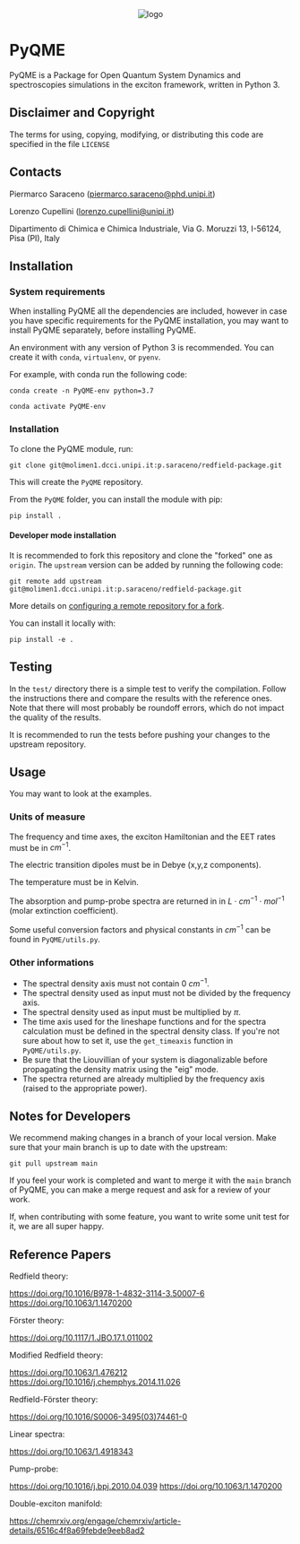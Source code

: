 <div align="center">
<img src="images/logo.png" alt="logo"></img>
</div>

# PyQME

PyQME is a Package for Open Quantum System Dynamics and spectroscopies simulations in the exciton framework, written in Python 3.

## Disclaimer and Copyright

The terms for using, copying, modifying, or distributing this code are specified in the file `LICENSE`

## Contacts

Piermarco Saraceno (piermarco.saraceno@phd.unipi.it)

Lorenzo Cupellini (lorenzo.cupellini@unipi.it)


Dipartimento di Chimica e Chimica Industriale, 
Via G. Moruzzi 13, I-56124, Pisa (PI), Italy

## Installation

### System requirements

When installing PyQME all the dependencies are included, however in case you have specific requirements for the PyQME installation,
you may want to install PyQME separately, before installing PyQME.

An environment with any version of Python 3 is recommended. You can create it with `conda`, `virtualenv`, or `pyenv`.

For example, with conda run the following code:

```shell
conda create -n PyQME-env python=3.7
```
```shell
conda activate PyQME-env
```

### Installation

To clone the PyQME module, run:

```shell
git clone git@molimen1.dcci.unipi.it:p.saraceno/redfield-package.git
```

This will create the `PyQME` repository.

From the `PyQME` folder, you can install the module with pip:

```shell
pip install .
```

#### Developer mode installation

It is recommended to fork this repository and clone the "forked" one as `origin`. The `upstream` version
can be added by running the following code:

```shell
git remote add upstream git@molimen1.dcci.unipi.it:p.saraceno/redfield-package.git
```

More details on [configuring a remote repository for a fork](https://docs.github.com/en/pull-requests/collaborating-with-pull-requests/working-with-forks/configuring-a-remote-repository-for-a-fork).

You can install it locally with:

```shell
pip install -e .
```

## Testing

In the `test/` directory there is a simple test to verify the compilation. 
Follow the instructions there and compare the results with the reference ones. 
Note that there will most probably be roundoff errors, which do not impact the quality of the results.

It is recommended to run the tests before pushing your changes to the upstream repository.

## Usage

You may want to look at the examples.

### Units of measure

The frequency and time axes, the exciton Hamiltonian and the EET rates must be in $cm^{-1}$.

The electric transition dipoles must be in Debye (x,y,z components).

The temperature must be in Kelvin.

The absorption and pump-probe spectra are returned in  in ${L}$ · ${cm}^{-1}$ · ${mol}^{-1}$ (molar extinction coefficient).

Some useful conversion factors and physical constants in $cm^{-1}$ can be found in `PyQME/utils.py`.

### Other informations

- The spectral density axis must not contain $0$ $cm^{-1}$.
- The spectral density used as input must not be divided by the frequency axis.
- The spectral density used as input must be multiplied by $\pi$. 
- The time axis used for the lineshape functions and for the spectra calculation must be defined in the spectral density class. If you're not sure about how to set it, use the `get_timeaxis` function in `PyQME/utils.py`.
- Be sure that the Liouvillian of your system is diagonalizable before propagating the density matrix using the "eig" mode.
- The spectra returned are already multiplied by the frequency axis (raised to the appropriate power).

## Notes for Developers

We recommend making changes in a branch of your local version. 
Make sure that your main branch is up to date with the upstream:

```shell
git pull upstream main
```

If you feel your work is completed and want to merge it with the `main` branch of PyQME, you can
make a merge request and ask for a review of your work.

If, when contributing with some feature, you want to write some unit test for it, we are all super happy. 

## Reference Papers

Redfield theory:

https://doi.org/10.1016/B978-1-4832-3114-3.50007-6
https://doi.org/10.1063/1.1470200


Förster theory:

https://doi.org/10.1117/1.JBO.17.1.011002


Modified Redfield theory:

https://doi.org/10.1063/1.476212
https://doi.org/10.1016/j.chemphys.2014.11.026


Redfield-Förster theory:

https://doi.org/10.1016/S0006-3495(03)74461-0


Linear spectra:

https://doi.org/10.1063/1.4918343


Pump-probe:

https://doi.org/10.1016/j.bpj.2010.04.039
https://doi.org/10.1063/1.1470200

Double-exciton manifold:

https://chemrxiv.org/engage/chemrxiv/article-details/6516c4f8a69febde9eeb8ad2